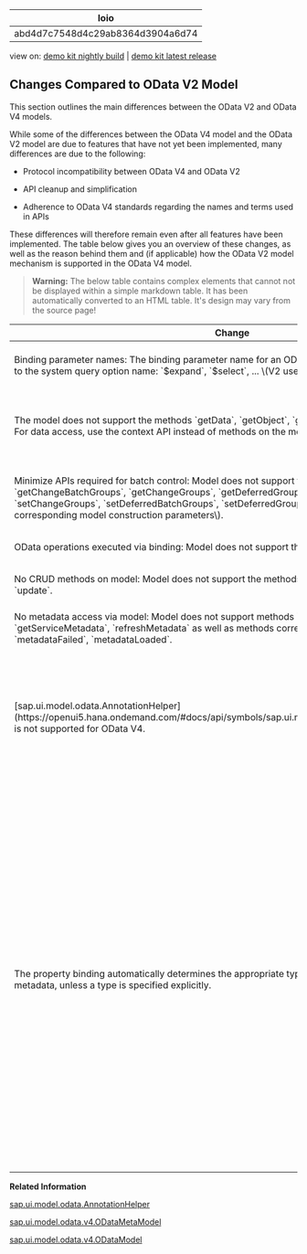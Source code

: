 <!-- loioabd4d7c7548d4c29ab8364d3904a6d74 -->

| loio |
| -----|
| abd4d7c7548d4c29ab8364d3904a6d74 |

<div id="loio">

view on: [demo kit nightly build](https://openui5nightly.hana.ondemand.com/#/topic/abd4d7c7548d4c29ab8364d3904a6d74) | [demo kit latest release](https://openui5.hana.ondemand.com/#/topic/abd4d7c7548d4c29ab8364d3904a6d74)</div>

## Changes Compared to OData V2 Model

This section outlines the main differences between the OData V2 and OData V4 models.

While some of the differences between the OData V4 model and the OData V2 model are due to features that have not yet been implemented, many differences are due to the following:

-   Protocol incompatibility between OData V4 and OData V2

-   API cleanup and simplification

-   Adherence to OData V4 standards regarding the names and terms used in APIs


These differences will therefore remain even after all features have been implemented. The table below gives you an overview of these changes, as well as the reason behind them and \(if applicable\) how the OData V2 model mechanism is supported in the OData V4 model.

 > **Warning:** The below table contains complex elements that cannot not be displayed within a simple markdown table. It has been automatically converted to an HTML table. It's design may vary from the source page!

<table>
	<thead>
		<tr>
			<th>Change</th>
			<th>Reason</th>
		</tr>
	</thead>
	<tbody>
		<tr>
			<td>Binding parameter names: The binding parameter name for an OData system query option is identical to the system query option name: `$expand`, `$select`, ... \(V2 uses `expand`, `select`\).</td>
			<td>Simplification: The OData V4 model simplifies the binding parameter structure to just one map where all entries in the map are OData query options, with the exception of entries that have a key starting with "$$" \(binding-specific parameters\). In all cases, the names of the binding parameters are exactly the same as in the OData URL sent to the server.</td>
		</tr>
		<tr>
			<td>The model does not support the methods `getData`, `getObject`, `getOriginalProperty`, `getProperty`. For data access, use the context API instead of methods on the model.</td>
			<td> OData requires asynchronous data retrieval: Synchronous data access requires that data has already been loaded from the server. This means there is no way of knowing whether this already happened, meaning the result of a synchronous access method is quite often unpredictable.
 The OData V4 context API offers ansynchronous and synchronous access to the data of a specific context. It is no longer necessary to construct a path for data access as needed by the methods on the model. For more information, see the section *Context API* in [Bindings](Bindings_54e0ddf.md).
			</td>
		</tr>
		<tr>
			<td>Minimize APIs required for batch control: Model does not support the methods `getChangeBatchGroups`, `getChangeGroups`, `getDeferredGroups`, `setChangeBatchGroups`, `setChangeGroups`, `setDeferredBatchGroups`, `setDeferredGroups`, `setUseBatch` \(and corresponding model construction parameters\).</td>
			<td>Simplification: Batch groups are solely defined via binding parameters with the corresponding parameters on the model as default. Application groups are by default deferred; there is no need to set or get deferred groups. You just need the `submitBatch` method on the model to control execution of the batch. You can use the predefined batch group `"$direct"` to switch off batch either for the complete model or for a specific binding \(only possible for the complete model in V2\). For more information, see [Batch Control](Batch_Control_74142a3.md).</td>
		</tr>
		<tr>
			<td>OData operations executed via binding: Model does not support the method `callFunction`.</td>
			<td>Simplification: Use an operation binding instead; it is now much easier to bind operation execution results to controls.</td>
		</tr>
		<tr>
			<td>No CRUD methods on model: Model does not support the methods `create`, `read`, `remove`, `update`.</td>
			<td>Simplification: `read`, `update`, `create` and `remove` operations are available implicitly via the bindings. Bindings can also be used without controls. It is not possible to trigger requests for specific OData URLs. For more information, see [Accessing Data in Controller Code](Accessing_Data_in_Controller_Code_17b30ac.md).</td>
		</tr>
		<tr>
			<td>No metadata access via model: Model does not support methods `getServiceAnnotations`, `getServiceMetadata`, `refreshMetadata` as well as methods corresponding to the events `metadataFailed`, `metadataLoaded`.</td>
			<td>Simplification: Metadata is only accessed via `ODataMetaModel`. Metadata is only loaded when needed \(e.g. for type detection or to compute URLs for write requests\); the corresponding methods on the `v4.ODataMetaModel` use promises instead of events.</td>
		</tr>
		<tr>
			<td> [sap.ui.model.odata.AnnotationHelper](https://openui5.hana.ondemand.com/#docs/api/symbols/sap.ui.model.odata.AnnotationHelper.html) is not supported for OData V4.</td>
			<td> Simplification: Much of the functionality in [sap.ui.model.odata.AnnotationHelper](https://openui5.hana.ondemand.com/#docs/api/symbols/sap.ui.model.odata.AnnotationHelper.html) is provided by [sap.ui.model.odata.v4.ODataMetaModel](https://openui5.hana.ondemand.com/#docs/api/symbols/sap.ui.model.odata.v4.ODataMetaModel.html)and [sap.ui.model.odata.v4.ODataModel](https://openui5.hana.ondemand.com/#docs/api/symbols/sap.ui.model.odata.v4.ODataModel.html). You can find the remaining functionality in the OData V4 specific [sap.ui.model.odata.v4.AnnotationHelper](https://openui5.hana.ondemand.com/#/api/sap.ui.model.odata.v4.AnnotationHelper.html).
 > Example:  
 > The path syntax supported by the v4.ODataMetaModel, see [sap.ui.model.odata.v4.ODataMetaModel](https://openui5.hana.ondemand.com/#docs/api/symbols/sap.ui.model.odata.v4.ODataMetaModel.html), method `requestObject` allows for navigation in the model's metadata; there is no need to use `AnnotationHelper` methods for this.
			</td>
		</tr>
		<tr>
			<td>The property binding automatically determines the appropriate type depending on the property's metadata, unless a type is specified explicitly.</td>
			<td>For more information, see [Type Determination](Type_Determination_53cdd55.md).

 > Note:
   > By default, a property binding delivers a value formatted according to the target type of the control property it applies to, for example`boolean` in case of `<Icon src="sap-icon://message-warning" visible="{path: 'DeliveryDate', formatter: '.isOverdue'}">`. This leads to errors, because type determination adds the correct type for the `DeliveryDate` property, which is `DateTimeOffset`, and cannot format its value as `boolean`. In such cases, use `targetType: 'any'` as follows:
 > ``` xml
 > <Icon 
 > 	src="sap-icon://message-warning" 
 > 	visible="{
 > 		path: 'DeliveryDate', 
 > 		targetType: 'any', 
 > 		formatter: '.isOverdue'
 > 	}"/>
 > ```
 > The above also applies to [Expression Bindings](Expression_Binding_daf6852.md). In this case, there is a convenience notation `%{binding}`, which is a shortcut for `${path: 'binding', targetType: 'any'}`.

 > Note:  
 > A property binding can have an object value. For more information, see [Property Binding With an Object Value](Initialization_and_Read_Requests_fccfb2e.md#loiofccfb2eb41414f0792c165e69a878717__section_g5j_v1r_mgb):
 > ``` xml
 > <SimpleForm binding="{/BusinessPartnerList('42')}">
 > 	<Label text="Phone number list"/>
 > 	<Text
 > 		text="{
 > 			path: 'BP_2_CONTACT', 
 > 			mode: 'OneTime', 
 > 			targetType: 'any', 
 > 			formatter: '.formatPhoneNumbersAsCSV'
 > 		}"/>
 > </SimpleForm>
 > ```
			</td>
		</tr>
	</tbody>
</table>

**Related Information**  


[sap.ui.model.odata.AnnotationHelper](https://openui5.hana.ondemand.com/#docs/api/symbols/sap.ui.model.odata.AnnotationHelper.html)

[sap.ui.model.odata.v4.ODataMetaModel](https://openui5.hana.ondemand.com/#docs/api/symbols/sap.ui.model.odata.v4.ODataMetaModel.html)

[sap.ui.model.odata.v4.ODataModel](https://openui5.hana.ondemand.com/#docs/api/symbols/sap.ui.model.odata.v4.ODataModel.html)

